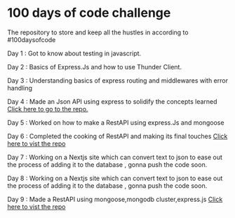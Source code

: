 <h1>100 days of code challenge</h1>

The repository to store and keep all the hustles in according to #100daysofcode

<p>Day 1 : Got to know about testing in javascript.</p>
<p>Day 2 : Basics of Express.Js and how to use Thunder Client.</p>
<p>Day 3 : Understanding basics of express routing and middlewares with error handling</p>
<p>Day 4 : Made an Json API using express to solidify the concepts learned <a href='https://github.com/Samit-prsl/apiusingexpress'>Click here to go to the repo.</a></p>
<p>Day 5 : Worked on how to make a RestAPI using express.Js and mongoose</p>
<p>Day 6 : Completed the cooking of RestAPI and making its final touches <a href='https://github.com/Samit-prsl/Top_100_songs_API.git'>Click here to vist the repo</a></p>
<p>Day 7 : Working on a Nextjs site which can convert text to json to ease out the process of adding it to the database , gonna push the code soon.</p>
<p>Day 8 : Working on a Nextjs site which can convert text to json to ease out the process of adding it to the database , gonna push the code soon.</p>
<p>Day 9 : Made a RestAPI using mongoose,mongodb cluster,express.js <a href='https://github.com/Samit-prsl/quotesAPI'>Click here to vist the repo</a> </p>
